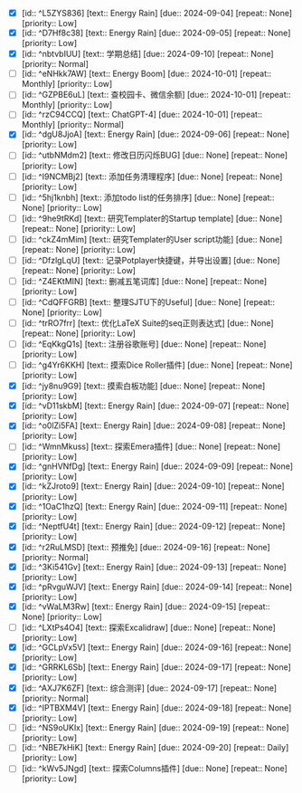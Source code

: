 - [x] [id:: ^L5ZYS836] [text:: Energy Rain] [due:: 2024-09-04] [repeat:: None] [priority:: Low]
- [x] [id:: ^D7Hf8c38] [text:: Energy Rain] [due:: 2024-09-05] [repeat:: None] [priority:: Low]
- [x] [id:: ^nbtvbIUU] [text:: 学期总结] [due:: 2024-09-10] [repeat:: None] [priority:: Normal]
- [ ] [id:: ^eNHkk7AW] [text:: Energy Boom] [due:: 2024-10-01] [repeat:: Monthly] [priority:: Low]
- [ ] [id:: ^GZPBE6uL] [text:: 查校园卡、微信余额] [due:: 2024-10-01] [repeat:: Monthly] [priority:: Low]
- [ ] [id:: ^rzC94CCQ] [text:: ChatGPT-4] [due:: 2024-10-01] [repeat:: Monthly] [priority:: Normal]
- [x] [id:: ^dgU8JjoA] [text:: Energy Rain] [due:: 2024-09-06] [repeat:: None] [priority:: Low]
- [ ] [id:: ^utbNMdm2] [text:: 修改日历闪烁BUG] [due:: None] [repeat:: None] [priority:: Low]
- [ ] [id:: ^I9NCMBj2] [text:: 添加任务清理程序] [due:: None] [repeat:: None] [priority:: Low]
- [ ] [id:: ^5hj1knbh] [text:: 添加todo list的任务排序] [due:: None] [repeat:: None] [priority:: Low]
- [ ] [id:: ^9he9tRKd] [text:: 研究Templater的Startup template] [due:: None] [repeat:: None] [priority:: Low]
- [ ] [id:: ^ckZ4mMim] [text:: 研究Templater的User script功能] [due:: None] [repeat:: None] [priority:: Low]
- [ ] [id:: ^DfzlgLqU] [text:: 记录Potplayer快捷键，并导出设置] [due:: None] [repeat:: None] [priority:: Low]
- [ ] [id:: ^Z4EKtMIN] [text:: 删减五笔词库] [due:: None] [repeat:: None] [priority:: Low]
- [ ] [id:: ^CdQFFGRB] [text:: 整理SJTU下的Useful] [due:: None] [repeat:: None] [priority:: Low]
- [ ] [id:: ^trRO7frr] [text:: 优化LaTeX Suite的seq正则表达式] [due:: None] [repeat:: None] [priority:: Low]
- [ ] [id:: ^EqKkgQ1s] [text:: 注册谷歌账号] [due:: None] [repeat:: None] [priority:: Low]
- [ ] [id:: ^g4Yr6KKH] [text:: 摸索Dice Roller插件] [due:: None] [repeat:: None] [priority:: Low]
- [x] [id:: ^jy8nu9G9] [text:: 摸索白板功能] [due:: None] [repeat:: None] [priority:: Low]
- [x] [id:: ^vD11skbM] [text:: Energy Rain] [due:: 2024-09-07] [repeat:: None] [priority:: Low]
- [x] [id:: ^o0lZi5FA] [text:: Energy Rain] [due:: 2024-09-08] [repeat:: None] [priority:: Low]
- [ ] [id:: ^WmnMkuss] [text:: 探索Emera插件] [due:: None] [repeat:: None] [priority:: Low]
- [x] [id:: ^gnHVNfDg] [text:: Energy Rain] [due:: 2024-09-09] [repeat:: None] [priority:: Low]
- [x] [id:: ^kZJroto9] [text:: Energy Rain] [due:: 2024-09-10] [repeat:: None] [priority:: Low]
- [x] [id:: ^1OaC1hzQ] [text:: Energy Rain] [due:: 2024-09-11] [repeat:: None] [priority:: Low]
- [x] [id:: ^NeptfU4t] [text:: Energy Rain] [due:: 2024-09-12] [repeat:: None] [priority:: Low]
- [x] [id:: ^r2RuLMSD] [text:: 预推免] [due:: 2024-09-16] [repeat:: None] [priority:: Normal]
- [x] [id:: ^3Ki541Gv] [text:: Energy Rain] [due:: 2024-09-13] [repeat:: None] [priority:: Low]
- [x] [id:: ^pRvguWJV] [text:: Energy Rain] [due:: 2024-09-14] [repeat:: None] [priority:: Low]
- [x] [id:: ^vWaLM3Rw] [text:: Energy Rain] [due:: 2024-09-15] [repeat:: None] [priority:: Low]
- [ ] [id:: ^LXtPs4O4] [text:: 探索Excalidraw] [due:: None] [repeat:: None] [priority:: Low]
- [x] [id:: ^GCLpVx5V] [text:: Energy Rain] [due:: 2024-09-16] [repeat:: None] [priority:: Low]
- [x] [id:: ^GRRKL6Sb] [text:: Energy Rain] [due:: 2024-09-17] [repeat:: None] [priority:: Low]
- [x] [id:: ^AXJ7K6ZF] [text:: 综合测评] [due:: 2024-09-17] [repeat:: None] [priority:: Normal]
- [x] [id:: ^IPTBXM4V] [text:: Energy Rain] [due:: 2024-09-18] [repeat:: None] [priority:: Low]
- [ ] [id:: ^NS9oUKlx] [text:: Energy Rain] [due:: 2024-09-19] [repeat:: None] [priority:: Low]
- [ ] [id:: ^NBE7kHiK] [text:: Energy Rain] [due:: 2024-09-20] [repeat:: Daily] [priority:: Low]
- [ ] [id:: ^kWv5JNgd] [text:: 探索Columns插件] [due:: None] [repeat:: None] [priority:: Low]
